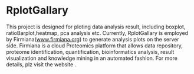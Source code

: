 # RplotGallary
This project is designed for ploting data analysis result, including boxplot, ratioBarplot,heatmap, pca analysis etc.
Currently, RplotGallary is employed by Firmiana(www.firmiana.org) to generate analysis plots on the server side. Firmiana is  a cloud Proteomics platform that allows data repository, proteome identification, quantification, bioinformatics analysis, result visualization  and  knowledge  mining  in  an  automated  fashion. For more details, plz visit the website .
